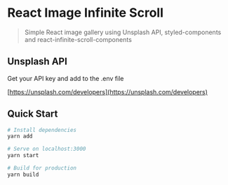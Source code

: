 # React Image Infinite Scroll

> Simple React image gallery using Unsplash API, styled-components and react-infinite-scroll-components

## Unsplash API

Get your API key and add to the .env file

[https://unsplash.com/developers](https://unsplash.com/developers)

## Quick Start

```bash
# Install dependencies
yarn add

# Serve on localhost:3000
yarn start

# Build for production
yarn build
```
